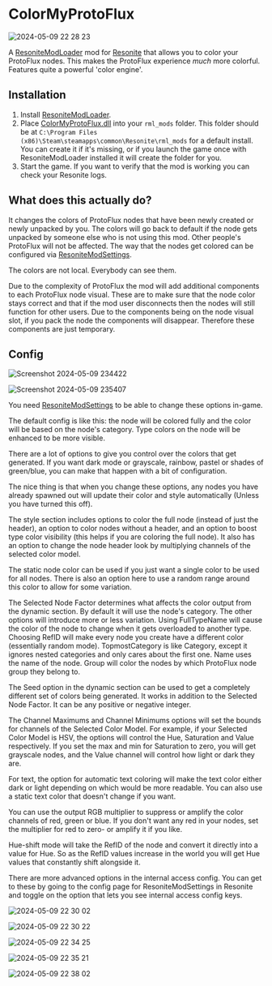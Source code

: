 # ColorMyProtoFlux

![2024-05-09 22 28 23](https://github.com/Nytra/ResoniteColorMyProtoFlux/assets/14206961/39dd6b0a-5aba-42c9-8f03-9df9f2372d7a)

A [ResoniteModLoader](https://github.com/resonite-modding-group/ResoniteModLoader) mod for [Resonite](https://resonite.com/) that allows you to color your ProtoFlux nodes. This makes the ProtoFlux experience *much* more colorful. Features quite a powerful 'color engine'.

## Installation
1. Install [ResoniteModLoader](https://github.com/resonite-modding-group/ResoniteModLoader).
2. Place [ColorMyProtoFlux.dll](https://github.com/Nytra/ResoniteColorMyProtoFlux/releases/latest/download/ColorMyProtoFlux.dll) into your `rml_mods` folder. This folder should be at `C:\Program Files (x86)\Steam\steamapps\common\Resonite\rml_mods` for a default install. You can create it if it's missing, or if you launch the game once with ResoniteModLoader installed it will create the folder for you.
3. Start the game. If you want to verify that the mod is working you can check your Resonite logs.

## What does this actually do?
It changes the colors of ProtoFlux nodes that have been newly created or newly unpacked by you. The colors will go back to default if the node gets unpacked by someone else who is not using this mod. Other people's ProtoFlux will not be affected. The way that the nodes get colored can be configured via [ResoniteModSettings](https://github.com/badhaloninja/ResoniteModSettings).

The colors are not local. Everybody can see them.

Due to the complexity of ProtoFlux the mod will add additional components to each ProtoFlux node visual. These are to make sure that the node color stays correct and that if the mod user disconnects then the nodes will still function for other users. Due to the components being on the node visual slot, if you pack the node the components will disappear. Therefore these components are just temporary.

## Config

![Screenshot 2024-05-09 234422](https://github.com/Nytra/ResoniteColorMyProtoFlux/assets/14206961/16a94dfa-de66-4102-8ee3-cefe1c4ade2f)

![Screenshot 2024-05-09 235407](https://github.com/Nytra/ResoniteColorMyProtoFlux/assets/14206961/f7d1f9b3-6f66-4830-8650-4ff73df89671)

You need [ResoniteModSettings](https://github.com/badhaloninja/ResoniteModSettings) to be able to change these options in-game.

The default config is like this: the node will be colored fully and the color will be based on the node's category. Type colors on the node will be enhanced to be more visible.

There are a lot of options to give you control over the colors that get generated. If you want dark mode or grayscale, rainbow, pastel or shades of green/blue, you can make that happen with a bit of configuration.

The nice thing is that when you change these options, any nodes you have already spawned out will update their color and style automatically (Unless you have turned this off).

The style section includes options to color the full node (instead of just the header), an option to color nodes without a header, and an option to boost type color visibility (this helps if you are coloring the full node). It also has an option to change the node header look by multiplying channels of the selected color model.

The static node color can be used if you just want a single color to be used for all nodes. There is also an option here to use a random range around this color to allow for some variation.

The Selected Node Factor determines what affects the color output from the dynamic section. By default it will use the node's category. The other options will introduce more or less variation. Using FullTypeName will cause the color of the node to change when it gets overloaded to another type. Choosing RefID will make every node you create have a different color (essentially random mode). TopmostCategory is like Category, except it ignores nested categories and only cares about the first one. Name uses the name of the node. Group will color the nodes by which ProtoFlux node group they belong to.

The Seed option in the dynamic section can be used to get a completely different set of colors being generated. It works in addition to the Selected Node Factor. It can be any positive or negative integer.

The Channel Maximums and Channel Minimums options will set the bounds for channels of the Selected Color Model. For example, if your Selected Color Model is HSV, the options will control the Hue, Saturation and Value respectively. If you set the max and min for Saturation to zero, you will get grayscale nodes, and the Value channel will control how light or dark they are.

For text, the option for automatic text coloring will make the text color either dark or light depending on which would be more readable. You can also use a static text color that doesn't change if you want.

You can use the output RGB multiplier to suppress or amplify the color channels of red, green or blue. If you don't want any red in your nodes, set the multiplier for red to zero- or amplify it if you like.

Hue-shift mode will take the RefID of the node and convert it directly into a value for Hue. So as the RefID values increase in the world you will get Hue values that constantly shift alongside it.

There are more advanced options in the internal access config. You can get to these by going to the config page for ResoniteModSettings in Resonite and toggle on the option that lets you see internal access config keys.

![2024-05-09 22 30 02](https://github.com/Nytra/ResoniteColorMyProtoFlux/assets/14206961/865c100a-2e2d-45ae-8809-43a8baa02a7a)

![2024-05-09 22 30 22](https://github.com/Nytra/ResoniteColorMyProtoFlux/assets/14206961/69dbc9b1-418f-41a9-904e-b24db164b215)

![2024-05-09 22 34 25](https://github.com/Nytra/ResoniteColorMyProtoFlux/assets/14206961/1aa95eb2-3d98-49ec-aeeb-80cb42c5c0fc)

![2024-05-09 22 35 21](https://github.com/Nytra/ResoniteColorMyProtoFlux/assets/14206961/fff2ab98-1f40-44ab-91ac-29085b47b96f)

![2024-05-09 22 38 02](https://github.com/Nytra/ResoniteColorMyProtoFlux/assets/14206961/c2fa4757-4ba1-4868-bd53-26c9a6ea381c)
